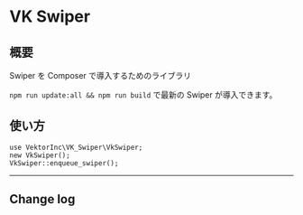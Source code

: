 # VK Swiper

## 概要

Swiper を Composer で導入するためのライブラリ

`npm run update:all && npm run build` で最新の Swiper が導入できます。


## 使い方

```
use VektorInc\VK_Swiper\VkSwiper;
new VkSwiper();
VkSwiper::enqueue_swiper();
```

---

## Change log
